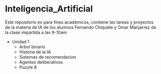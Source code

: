 # Inteligencia_Artificial
Este repositorio es para fines académicos, contiene las tareas y proyectos de la materia de IA de los alumnos Fernando Chiquete y Omar Manjarrez de la clase impartida a las 9-10am

- Unidad 1
  - Arbol binario
  - Historia de la IA
  - Sistemas de recomendacion
  - Agentes deliberativos
  - Puzzle 8
